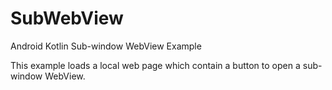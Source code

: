 # SubWebView
Android Kotlin Sub-window WebView Example

This example loads a local web page which contain a button to open a sub-window WebView.
